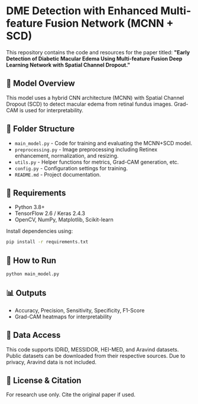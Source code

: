 # DME Detection with Enhanced Multi-feature Fusion Network (MCNN + SCD)

This repository contains the code and resources for the paper titled:
**"Early Detection of Diabetic Macular Edema Using Multi-feature Fusion Deep Learning Network with Spatial Channel Dropout."**

## 🧠 Model Overview
This model uses a hybrid CNN architecture (MCNN) with Spatial Channel Dropout (SCD) to detect macular edema from retinal fundus images. Grad-CAM is used for interpretability.

## 📁 Folder Structure
- `main_model.py` - Code for training and evaluating the MCNN+SCD model.
- `preprocessing.py` - Image preprocessing including Retinex enhancement, normalization, and resizing.
- `utils.py` - Helper functions for metrics, Grad-CAM generation, etc.
- `config.py` - Configuration settings for training.
- `README.md` - Project documentation.

## 🚀 Requirements
- Python 3.8+
- TensorFlow 2.6 / Keras 2.4.3
- OpenCV, NumPy, Matplotlib, Scikit-learn

Install dependencies using:
```bash
pip install -r requirements.txt
```

## 🔧 How to Run
```bash
python main_model.py
```

## 📊 Outputs
- Accuracy, Precision, Sensitivity, Specificity, F1-Score
- Grad-CAM heatmaps for interpretability

## 📂 Data Access
This code supports IDRiD, MESSIDOR, HEI-MED, and Aravind datasets. Public datasets can be downloaded from their respective sources. Due to privacy, Aravind data is not included.

## 📜 License & Citation
For research use only. Cite the original paper if used.

